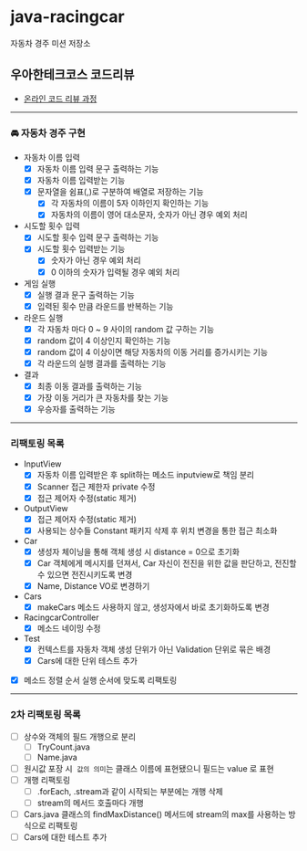 # java-racingcar

자동차 경주 미션 저장소

## 우아한테크코스 코드리뷰

- [온라인 코드 리뷰 과정](https://github.com/woowacourse/woowacourse-docs/blob/master/maincourse/README.md)
---
### 🚘 자동차 경주 구현
- 자동차 이름 입력
    - [x] 자동차 이름 입력 문구 출력하는 기능
    - [x] 자동차 이름 입력받는 기능
    - [x] 문자열을 쉼표(,)로 구분하여 배열로 저장하는 기능
        - [x] 각 자동차의 이름이 5자 이하인지 확인하는 기능
        - [x] 자동차의 이름이 영어 대소문자, 숫자가 아닌 경우 예외 처리

- 시도할 횟수 입력
    - [x] 시도할 횟수 입력 문구 출력하는 기능
    - [x] 시도할 횟수 입력받는 기능
        - [x] 숫자가 아닌 경우 예외 처리
        - [x] 0 이하의 숫자가 입력될 경우 예외 처리

- 게임 실행
    - [x] 실행 결과 문구 출력하는 기능
    - [x] 입력된 횟수 만큼 라운드를 반복하는 기능

- 라운드 실행
    - [x] 각 자동차 마다 0 ~ 9 사이의 random 값 구하는 기능
    - [x] random 값이 4 이상인지 확인하는 기능
    - [x] random 값이 4 이상이면 해당 자동차의 이동 거리를 증가시키는 기능
    - [x] 각 라운드의 실행 결과를 출력하는 기능

- 결과
    - [x] 최종 이동 결과를 출력하는 기능
    - [x] 가장 이동 거리가 큰 자동차를 찾는 기능
    - [x] 우승자를 출력하는 기능

---
### 리팩토링 목록

- InputView
  - [x] 자동차 이름 입력받은 후 split하는 메소드 inputview로 책임 분리
  - [x] Scanner 접근 제한자 private 수정
  - [x] 접근 제어자 수정(static 제거)
- OutputView
  - [x] 접근 제어자 수정(static 제거)
  - [x] 사용되는 상수들 Constant 패키지 삭제 후 위치 변경을 통한 접근 최소화
- Car
  - [x] 생성자 체이닝을 통해 객체 생성 시 distance = 0으로 초기화
  - [x] Car 객체에게 메시지를 던져서, Car 자신이 전진을 위한 값을 판단하고, 전진할 수 있으면 전진시키도록 변경
  - [x] Name, Distance VO로 변경하기
- Cars
  - [x] makeCars 메소드 사용하지 않고, 생성자에서 바로 초기화하도록 변경
- RacingcarController
  - [x] 메소드 네이밍 수정
- Test
  - [x] 컨텍스트를 자동차 객체 생성 단위가 아닌 Validation 단위로 묶은 배경
  - [x] Cars에 대한 단위 테스트 추가
- [x] 메소드 정렬 순서 실행 순서에 맞도록 리팩토링

---
### 2차 리팩토링 목록

- [ ]  상수와 객체의 필드 개행으로 분리
   - [ ] TryCount.java 
   - [ ] Name.java
- [ ]  원시값 포장 시  `값의 의미`는 클래스 이름에 표현됐으니 필드는 value 로 표현
- [ ]  개행 리팩토링
   - [ ]  .forEach, .stream과 같이 시작되는 부분에는 개행 삭제
   - [ ]  stream의 메서드 호출마다 개행
- [ ]  Cars.java 클래스의 findMaxDistance() 메서드에 stream의 max를 사용하는 방식으로 리팩토링
- [ ]  Cars에 대한 테스트 추가
